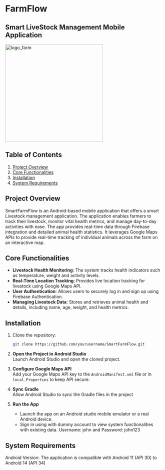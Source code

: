 # FarmFlow 
## Smart LiveStock Management Mobile Application
<img width="312" alt="logo_farm" src="https://github.com/user-attachments/assets/834b6be8-8539-4224-a52b-130ac5a2bf71">

## Table of Contents
1. [Project Overview](#project-overview)
2. [Core Functionalities](#core-functionalities)
3. [Installation](#installation)
4. [System Requirements](#system-requirements)
   
## Project Overview
SmartFarmFlow is an Android-based mobile application that offers a smart Livestock management application. The application enables farmers to track their livestock, monitor vital health metrics, and manage day-to-day activities with ease.
The app provides real-time data through Firebase integration and detailed animal health statistics. It leverages Google Maps APIs to provide real-time tracking of individual animals across the farm on an interactive map.

## Core Functionalities
- **Livestock Health Monitoring**: The system tracks health indicators such as temperature, weight and activity levels.
- **Real-Time Location Tracking**: Provides live location tracking for livestock using Google Maps API.
- **User Authentication**: Allows users to securely log in and sign up using Firebase Authentication.
- **Managing Livestock Data**: Stores and retrieves animal health and details, including name, age, weight, and health metrics.


## Installation
1. Clone the repository:
   ```bash
   git clone https://github.com/yourusername/SmartFarmFlow.git
2. **Open the Project in Android Studio**  
   Launch Android Studio and open the cloned project.

3. **Configure Google Maps API**  
   Add your Google Maps API key to the `AndroidManifest.xml` file or in `local.Properties` to keep API secure.

4. **Sync Gradle**  
   Allow Android Studio to sync the Gradle files in the project

5. **Run the App**  
    - Launch the app on an Android studio mobile emulator or a real Android device.
    - Sign in using with dummy account to view system functionalities with existing data. Username: john and Password: john123   

## System Requirements
Android Version: The application is compatible with Android 11 (API 30) to Android 14 (API 34)


